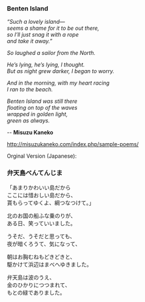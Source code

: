 ### **Benten Island**

 

*“Such a lovely island—<!--2 spaces after this line-->   
seems a shame for it to be out there,<!--2 spaces after this line-->  
so I’ll just snag it with a rope<!--2 spaces after this line-->  
and take it away.”*  

 

*So laughed a sailor from the North.*

 

*He’s lying, he’s lying, I thought.<!--2 spaces after this line-->  
But as night grew darker, I began to worry.*<!--2 spaces after this line-->

 

*And in the morning, with my heart racing<!--2 spaces after this line-->  
I ran to the beach.*

 

*Benten Island was still there<!--2 spaces after this line-->  
floating on top of the waves<!--2 spaces after this line-->  
wrapped in golden light,<!--2 spaces after this line-->   
green as always.*

-- __Misuzu Kaneko__

http://misuzukaneko.com/index.php/sample-poems/





Orginal Version (Japanese):

### 弁天島べんてんじま


 

「あまりかわいい島だから   
ここには惜おしい島だから、   
貰もらってゆくよ、綱つなつけて。」  

北のお国の船ふな乗のりが、   
ある日、笑っていいました。  

うそだ、うそだと思っても、   
夜が暗くろうて、気になって、  

朝はお胸むねもどきどきと、   
駆かけて浜辺はまべへゆきました。  

弁天島は波のうえ、   
金のひかりにつつまれて、   
もとの緑でありました。
